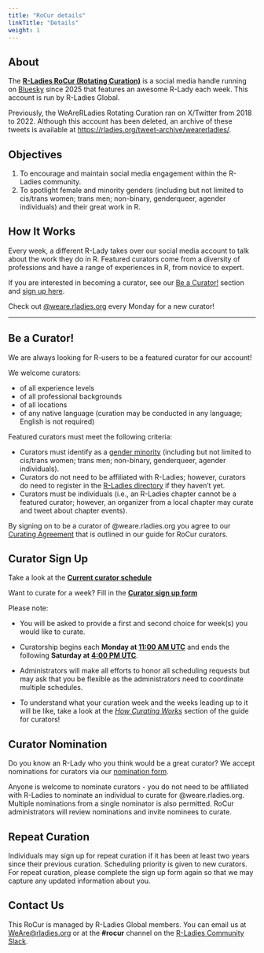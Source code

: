 ```yaml
---
title: "RoCur details"
linkTitle: "Details"
weight: 1
---
```


## About

The [**R-Ladies RoCur (Rotating Curation)**](https://bsky.app/profile/weare.rladies.org) is a social media handle running on [Bluesky](https://bsky.app/) since 2025 that features an awesome R-Lady each week. This account is run by R-Ladies Global.

Previously, the WeAreRLadies Rotating Curation ran on X/Twitter from 2018 to 2022. Although this account has been deleted, an archive of these tweets is available at <https://rladies.org/tweet-archive/wearerladies/>.

## Objectives

1.  To encourage and maintain social media engagement within the R-Ladies community.
2.  To spotlight female and minority genders (including but not limited to cis/trans women; trans men; non-binary, genderqueer, agender individuals) and their great work in R.

## How It Works

Every week, a different R-Lady takes over our social media account to talk about the work they do in R. Featured curators come from a diversity of professions and have a range of experiences in R, from novice to expert.

If you are interested in becoming a curator, see our [Be a Curator!](#be-a-curator) section and [sign up here](https://rladies.org/form/rocur-signup/).

Check out [\@weare.rladies.org](https://bsky.app/profile/weare.rladies.org) every Monday for a new curator!

---

## Be a Curator!

We are always looking for R-users to be a featured curator for our account!

We welcome curators:

- of all experience levels
- of all professional backgrounds
- of all locations
- of any native language (curation may be conducted in any language; English is not required)

Featured curators must meet the following criteria:

- Curators must identify as a [gender minority](https://guide.rladies.org/about/mission/) (including but not limited to cis/trans women; trans men; non-binary, genderqueer, agender individuals).
- Curators do not need to be affiliated with R-Ladies; however, curators do need to register in the [R-Ladies directory](https://rladies.org/directory/) if they haven’t yet.
- Curators must be individuals (i.e., an R-Ladies chapter cannot be a featured curator; however, an organizer from a local chapter may curate and tweet about chapter events).

By signing on to be a curator of \@weare.rladies.org you agree to our [Curating Agreement](https://guide.rladies.org/rocur/guide/#curating-agreement) that is outlined in our guide for RoCur curators.

## Curator Sign Up

Take a look at the [**Current curator schedule**](https://rladies.org/form/rocur-schedule/)

Want to curate for a week? Fill in the [**Curator sign up form**](https://rladies.org/form/rocur-signup/)

Please note:

- You will be asked to provide a first and second choice for week(s) you would like to curate.

- Curatorship begins each **Monday at [11:00 AM UTC](https://www.timebie.com/std/universal.php?q=11)** and ends the following **Saturday at [4:00 PM UTC](https://www.timebie.com/std/universal.php?q=16)**.

- Administrators will make all efforts to honor all scheduling requests but may ask that you be flexible as the administrators need to coordinate multiple schedules.

- To understand what your curation week and the weeks leading up to it will be like, take a look at the [_How Curating Works_](https://guide.rladies.org/rocur/guide/#how-curating-works) section of the guide for curators!

## Curator Nomination

Do you know an R-Lady who you think would be a great curator? We accept nominations for curators via our [nomination form](https://airtable.com/appFIBzsk2AxWlGMt/pagfezjuCxohikOOa/form).

Anyone is welcome to nominate curators - you do not need to be affiliated with R-Ladies to nominate an individual to curate for \@weare.rladies.org. Multiple nominations from a single nominator is also permitted. RoCur administrators will review nominations and invite nominees to curate.

## Repeat Curation

Individuals may sign up for repeat curation if it has been at least two years since their previous curation. Scheduling priority is given to new curators. For repeat curation, please complete the sign up form again so that we may capture any updated information about you.

## Contact Us

This RoCur is managed by R-Ladies Global members. You can email us at [WeAre\@rladies.org](mailto:WeAre@rladies.org) or at the **#rocur** channel on the [R-Ladies Community Slack](https://airtable.com/appJZFYABfCIdPYMR/pagw7FJB5tm2UQ55o/form).
